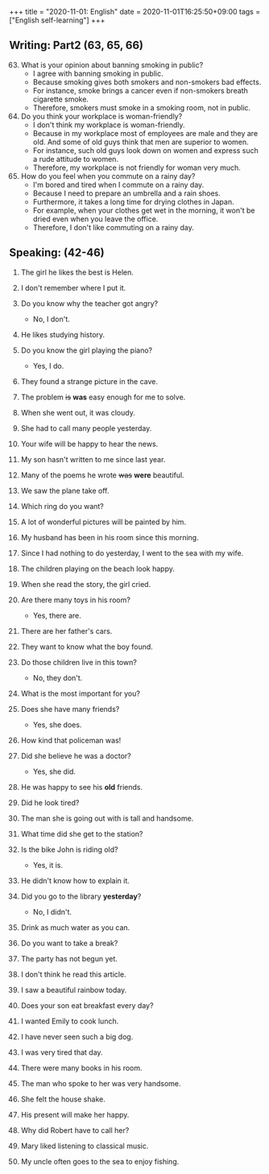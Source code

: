 +++
title =  "2020-11-01: English"
date = 2020-11-01T16:25:50+09:00
tags = ["English self-learning"]
+++

## Writing: Part2 (63, 65, 66)

63. What is your opinion about banning smoking in public?
    - I agree with banning smoking in public.
    - Because smoking gives both smokers and non-smokers bad effects.
    - For instance, smoke brings a cancer even if non-smokers breath cigarette smoke.
    - Therefore, smokers must smoke in a smoking room, not in public.
65. Do you think your workplace is woman-friendly?
    - I don't think my workplace is woman-friendly.
    - Because in my workplace most of employees are male and they are old.
        And some of old guys think that men are superior to women. 
    - For instance, such old guys look down on women and express such a rude attitude to women.
    - Therefore, my workplace is not friendly for woman very much.
66. How do you feel when you commute on a rainy day?
    - I'm bored and tired when I commute on a rainy day.
    - Because I need to prepare an umbrella and a rain shoes.
    - Furthermore, it takes a long time for drying clothes in Japan.
    - For example, when your clothes get wet in the morning, 
        it won't be dried even when you leave the office.
    - Therefore, I don't like commuting on a rainy day.

## Speaking: (42-46)

1. The girl he likes the best is Helen.
2. I don't remember where I put it.
3. Do you know why the teacher got angry?
    - No, I don't.
4. He likes studying history.
5. Do you know the girl playing the piano?
    - Yes, I do.
6. They found a strange picture in the cave.
7. The problem ~~is~~ **was** easy enough for me to solve.
8. When she went out, it was cloudy.
9. She had to call many people yesterday.
10. Your wife will be happy to hear the news.

1. My son hasn't written to me since last year.
2. Many of the poems he wrote ~~was~~ **were** beautiful.
3. We saw the plane take off.
4. Which ring do you want?
5. A lot of wonderful pictures will be painted by him.
6. My husband has been in his room since this morning.
7. Since I had nothing to do yesterday, I went to the sea with my wife.
8. The children playing on the beach look happy.
9. When she read the story, the girl cried.
10. Are there many toys in his room?
    - Yes, there are.

1. There are her father's cars.
2. They want to know what the boy found.
3. Do those children live in this town?
    - No, they don't.
4. What is the most important for you?
5. Does she have many friends?
    - Yes, she does.
6. How kind that policeman was!
7. Did she believe he was a doctor?
    - Yes, she did.
8. He was happy to see his **old** friends.
9. Did he look tired?
10. The man she is going out with is tall and handsome.

1. What time did she get to the station?
2. Is the bike John is riding old?
    - Yes, it is.
3. He didn't know how to explain it.
4. Did you go to the library **yesterday**?
    - No, I didn't.
5. Drink as much water as you can.
6. Do you want to take a break?
7. The party has not begun yet.
8. I don't think he read this article.
9. I saw a beautiful rainbow today.
10. Does your son eat breakfast every day?

1. I wanted Emily to cook lunch.
2. I have never seen such a big dog.
3. I was very tired that day.
4. There were many books in his room.
5. The man who spoke to her was very handsome.
6. She felt the house shake.
7. His present will make her happy.
8. Why did Robert have to call her?
9. Mary liked listening to classical music.
10. My uncle often goes to the sea to enjoy fishing.
